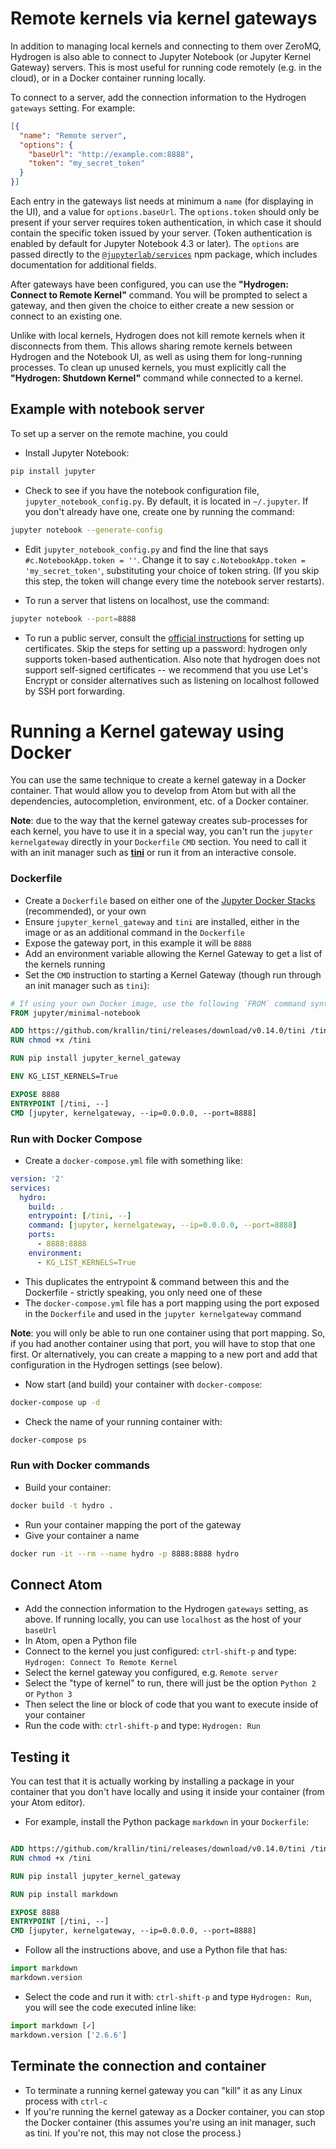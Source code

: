 # Remote kernels via kernel gateways

In addition to managing local kernels and connecting to them over ZeroMQ, Hydrogen is also able to connect to Jupyter Notebook (or Jupyter Kernel Gateway) servers. This is most useful for running code remotely (e.g. in the cloud), or in a Docker container running locally.

To connect to a server, add the connection information to the Hydrogen `gateways` setting. For example:

```json
[{
  "name": "Remote server",
  "options": {
    "baseUrl": "http://example.com:8888",
    "token": "my_secret_token"
  }
}]
```

Each entry in the gateways list needs at minimum a `name` (for displaying in the UI), and a value for `options.baseUrl`. The `options.token` should only be present if your server requires token authentication, in which case it should contain the specific token issued by your server. (Token authentication is enabled by default for Jupyter Notebook 4.3 or later). The `options` are passed directly to the [`@jupyterlab/services`](https://github.com/jupyterlab/services) npm package, which includes documentation for additional fields.

After gateways have been configured, you can use the **"Hydrogen: Connect to Remote Kernel"** command. You will be prompted to select a gateway, and then given the choice to either create a new session or connect to an existing one.

Unlike with local kernels, Hydrogen does not kill remote kernels when it disconnects from them. This allows sharing remote kernels between Hydrogen and the Notebook UI, as well as using them for long-running processes. To clean up unused kernels, you must explicitly call the **"Hydrogen: Shutdown Kernel"** command while connected to a kernel.

## Example with notebook server

To set up a server on the remote machine, you could

- Install Jupyter Notebook:

```bash
pip install jupyter
```

- Check to see if you have the notebook configuration file, `jupyter_notebook_config.py`. By default, it is located in `~/.jupyter`. If you don't already have one, create one by running the command:

```bash
jupyter notebook --generate-config
```

- Edit `jupyter_notebook_config.py` and find the line that says `#c.NotebookApp.token = ''`. Change it to say `c.NotebookApp.token = 'my_secret_token'`, substituting your choice of token string. (If you skip this step, the token will change every time the notebook server restarts).

- To run a server that listens on localhost, use the command:

```bash
jupyter notebook --port=8888
```

- To run a public server, consult the [official instructions](http://jupyter-notebook.readthedocs.io/en/latest/public_server.html) for setting up certificates. Skip the steps for setting up a password: hydrogen only supports token-based authentication. Also note that hydrogen does not support self-signed certificates -- we recommend that you use Let's Encrypt or consider alternatives such as listening on localhost followed by SSH port forwarding.

# Running a Kernel gateway using Docker

You can use the same technique to create a kernel gateway in a Docker container. That would allow you to develop from Atom but with all the dependencies, autocompletion, environment, etc. of a Docker container.

**Note**: due to the way that the kernel gateway creates sub-processes for each kernel, you have to use it in a special way, you can't run the `jupyter kernelgateway` directly in your `Dockerfile` `CMD` section. You need to call it with an init manager such as [**tini**](https://github.com/krallin/tini) or run it from an interactive console.


### Dockerfile

- Create a `Dockerfile` based on either one of the [Jupyter Docker Stacks](https://github.com/jupyter/docker-stacks) (recommended), or your own
- Ensure `jupyter_kernel_gateway` and `tini` are installed, either in the image or as an additional command in the `Dockerfile`
- Expose the gateway port, in this example it will be `8888`
- Add an environment variable allowing the Kernel Gateway to get a list of the kernels running
- Set the `CMD` instruction to starting a Kernel Gateway (though run through an init manager such as `tini`):

```Dockerfile
# If using your own Docker image, use the following `FROM` command syntax substituting your image name
FROM jupyter/minimal-notebook

ADD https://github.com/krallin/tini/releases/download/v0.14.0/tini /tini
RUN chmod +x /tini

RUN pip install jupyter_kernel_gateway

ENV KG_LIST_KERNELS=True

EXPOSE 8888
ENTRYPOINT [/tini, --]
CMD [jupyter, kernelgateway, --ip=0.0.0.0, --port=8888]
```

### Run with Docker Compose

- Create a `docker-compose.yml` file with something like:

```yml
version: '2'
services:
  hydro:
    build: .
    entrypoint: [/tini, --]
    command: [jupyter, kernelgateway, --ip=0.0.0.0, --port=8888]
    ports:
      - 8888:8888
    environment:
      - KG_LIST_KERNELS=True
```

- This duplicates the entrypoint & command between this and the Dockerfile - strictly speaking, you only need one of these 
- The `docker-compose.yml` file has a port mapping using the port exposed in the `Dockerfile` and used in the `jupyter kernelgateway` command

**Note**: you will only be able to run one container using that port mapping. So, if you had another container using that port, you will have to stop that one first. Or alternatively, you can create a mapping to a new port and add that configuration in the Hydrogen settings (see below).

- Now start (and build) your container with `docker-compose`:

```bash
docker-compose up -d
```

- Check the name of your running container with:

```bash
docker-compose ps
```

### Run with Docker commands

- Build your container:

```bash
docker build -t hydro .
```

- Run your container mapping the port of the gateway
- Give your container a name

```bash
docker run -it --rm --name hydro -p 8888:8888 hydro
```


## Connect Atom

- Add the connection information to the Hydrogen `gateways` setting, as above. If running locally, you can use `localhost` as the host of your `baseUrl`
- In Atom, open a Python file
- Connect to the kernel you just configured: `ctrl-shift-p` and type: `Hydrogen: Connect To Remote Kernel`
- Select the kernel gateway you configured, e.g. `Remote server`
- Select the "type of kernel" to run, there will just be the option `Python 2` or `Python 3`
- Then select the line or block of code that you want to execute inside of your container
- Run the code with: `ctrl-shift-p` and type: `Hydrogen: Run`

## Testing it

You can test that it is actually working by installing a package in your container that you don't have locally and using it inside your container (from your Atom editor).

- For example, install the Python package `markdown` in your `Dockerfile`:

```Dockerfile

ADD https://github.com/krallin/tini/releases/download/v0.14.0/tini /tini
RUN chmod +x /tini

RUN pip install jupyter_kernel_gateway

RUN pip install markdown

EXPOSE 8888
ENTRYPOINT [/tini, --]
CMD [jupyter, kernelgateway, --ip=0.0.0.0, --port=8888]
```

- Follow all the instructions above, and use a Python file that has:

```python
import markdown
markdown.version
```

- Select the code and run it with: `ctrl-shift-p` and type `Hydrogen: Run`, you will see the code executed inline like:

```python
import markdown [✓]
markdown.version ['2.6.6']
```

## Terminate the connection and container

- To terminate a running kernel gateway you can "kill" it as any Linux process with `ctrl-c`
- If you're running the kernel gateway as a Docker container, you can stop the Docker container (this assumes you're using an init manager, such as tini. If you're not, this may not close the process.)
